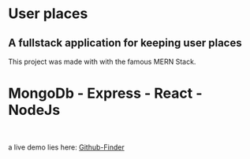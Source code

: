 # User places

## A fullstack application for keeping user places 



This project was made with with the famous MERN Stack. 
# MongoDb - Express - React - NodeJs

<br/>

a live demo lies here: [Github-Finder](https://utkutekalmaz-githubfinder.netlify.com)
<br/>


<br/>


